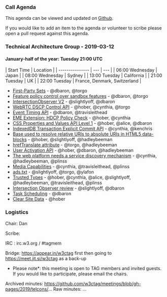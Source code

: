 ### Call Agenda

This agenda can be viewed and updated on [Github](https://github.com/w3ctag/meetings/blob/gh-pages/2019/telcons/03-05-agenda.md).

If you would like to add an item to the agenda or volunteer to scribe please open a pull request against this agenda.

### Technical Architecture Group - 2019-03-12

#### January-half of the year: Tuesday 21:00 UTC

| Start Time      | Location |
| --------------- | --- | --- |
| 06:00 Wednesday | Japan |
| 08:00 Wednesday | Sydney |
| 13:00 Tuesday   | California | 
| 21:00 Tuesday   | UK |
| 22:00 Tuesday   | France, Denmark, Switzerland |

* [First-Party Sets](https://github.com/w3ctag/design-reviews/issues/342) - @dbaron, @torgo
* [Feature policy control over sandbox features](https://github.com/w3ctag/design-reviews/issues/339) - @dbaron, @torgo
* [IntersectionObserver V2](https://github.com/w3ctag/design-reviews/issues/328) - @slightlyoff, @dbaron
* [WebRTC DSCP Control API](https://github.com/w3ctag/design-reviews/issues/325) - @hober, @cynthia, @torgo
* [Event Timing API](https://github.com/w3ctag/design-reviews/issues/324) - @dbaron, @travisleithead
* [EME Extension: HDCP Policy Check](https://github.com/w3ctag/design-reviews/issues/323) - @hober, @cynthia
* [CSS Properties and Values API Level 1](https://github.com/w3ctag/design-reviews/issues/318) - @hober, @alice, @dbaron
* [IndexedDB Transaction Explicit Commit API](https://github.com/w3ctag/design-reviews/issues/316) - @cynthia, @kenchris
* [Base used to resolve relative URIs to absolute URIs in HTML5 data-blocks](https://github.com/w3ctag/design-reviews/issues/312) - @hober, @slightlyoff, @hadleybeeman
* [hrefTranslate attribute](https://github.com/w3ctag/design-reviews/issues/301) - @torgo, @hadleybeeman
* [User Activation API](https://github.com/w3ctag/design-reviews/issues/300) - @hober, @dbaron, @hadleybeeman
* [The web platform needs a service discovery mechanism](https://github.com/w3ctag/design-reviews/issues/240) - @cynthia, @hadleybeeman, @plinss
* [Media Capabilities](https://github.com/w3ctag/design-reviews/issues/218) - @cynthia, @travisleithead, @plinss
* [ads.txt](https://github.com/w3ctag/design-reviews/issues/201) - @slightlyoff, @torgo, @ylafon
* [Trusted Types](https://github.com/w3ctag/design-reviews/issues/198) - @hober, @cynthia, @alice, @slightlyoff, @hadleybeeman, @travisleithead, @plinss
* [Intersection Observer review](https://github.com/w3ctag/design-reviews/issues/197) - @slightlyoff, @dbaron
* [Task Scheduling](https://github.com/w3ctag/design-reviews/issues/72) - @dbaron
* [Clear Site Data](https://github.com/w3ctag/design-reviews/issues/62) - @hober

### Logistics

Chair: Dan

Scribe:

IRC : irc.w3.org / #tagmem

Bridge: https://appear.in/w3ctag first then going to https://meet.jit.si/w3ctag as a back-up

* Please note*: this meeting is open to TAG members and invited guests. If you would like to participate, please email the chairs.

Archived minutes: https://github.com/w3ctag/meetings/blob/gh-pages/2019/telcons/...
Raw minutes: ...          
